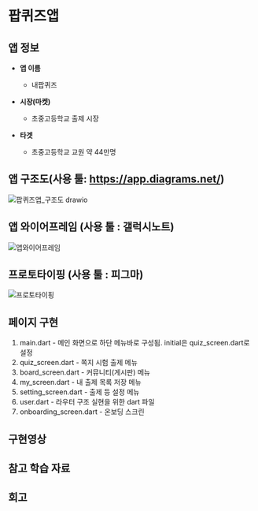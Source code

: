 # 팝퀴즈앱        

## 앱 정보

- **앱 이름** 

  - 내팝퀴즈    

- **시장(마켓)**  

  - 초중고등학교 출제 시장

- **타겟**  

  - 초중고등학교 교원 약 44만명



## 앱 구조도(사용 툴: https://app.diagrams.net/)
![팝퀴즈앱_구조도 drawio](https://github.com/bluetss/AIFFEL_quest/assets/13924283/5a3cc01f-4874-4fed-aaac-8b79df9d1cd2)




## 앱 와이어프레임 (사용 툴 : 갤럭시노트)
![앱와이어프레임](https://github.com/bluetss/AIFFEL_quest/assets/13924283/620c06cd-9a74-4931-a2d4-53d3001fbb40)



## 프로토타이핑 (사용 툴 : 피그마)
![프로토타이핑](https://github.com/bluetss/AIFFEL_quest/assets/13924283/f96b60e3-4d5a-49dc-bd77-3f5f375deefe)




## 페이지 구현
1. main.dart - 메인 화면으로 하단 메뉴바로 구성됨. initial은 quiz_screen.dart로 설정
2. quiz_screen.dart - 쪽지 시험 출제 메뉴
3. board_screen.dart - 커뮤니티(게시판) 메뉴
4. my_screen.dart - 내 출제 목록 저장 메뉴
5. setting_screen.dart - 출제 등 설정 메뉴
6. user.dart - 라우터 구조 실현을 위한 dart 파일
7. onboarding_screen.dart - 온보딩 스크린



## 구현영상 





## 참고 학습 자료 


## 회고
